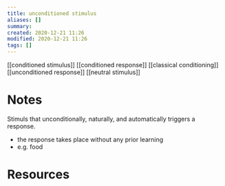 ```yaml
---
title: unconditioned stimulus
aliases: []
summary: 
created: 2020-12-21 11:26
modified: 2020-12-21 11:26
tags: []
---
```


[[conditioned stimulus]]
[[conditioned response]]
[[classical conditioning]]
[[unconditioned response]]
[[neutral stimulus]]

# Notes
Stimuls that unconditionally, naturally, and automatically triggers a response.

- the response takes place without any prior learning
- e.g. food


# Resources